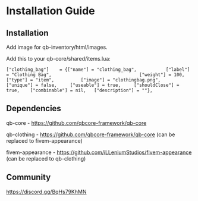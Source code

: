 
# Installation Guide

## Installation

Add image for qb-inventory/html/images.

Add this to your qb-core/shared/items.lua:

```
["clothing_bag"]  	= {["name"] = "clothing_bag", 			["label"] = "Clothing Bag", 								["weight"] = 100, 		["type"] = "item", 			["image"] = "clothingbag.png", 				["unique"] = false, 	["useable"] = true, 	["shouldClose"] = true,    ["combinable"] = nil,   ["description"] = ""},
```

## Dependencies

qb-core - https://github.com/qbcore-framework/qb-core

qb-clothing - https://github.com/qbcore-framework/qb-core (can be replaced to fivem-appearance)

fivem-appearance - https://github.com/iLLeniumStudios/fivem-appearance (can be replaced to qb-clothing)

## Community

https://discord.gg/BqHs79KhMN
